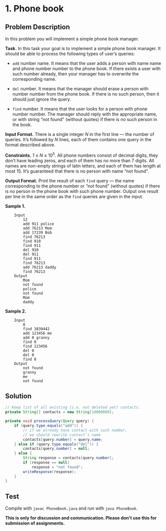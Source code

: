 # 1. Phone book

## Problem Description

In this problem you will implement a simple phone book manager.

**Task.** In this task your goal is to implement a simple phone book manager. It should be able to process the following types of user’s queries:
- `add` number name. It means that the user adds a person with name name and phone number number to the phone book. If there exists a user with such number already, then your manager has to overwrite the corresponding name.

- `del` number. It means that the manager should erase a person with number number from the phone book. If there is no such person, then it should just ignore the query.

- `find` number. It means that the user looks for a person with phone number number. The manager should reply with the appropriate name, or with string “not found" (without quotes) if there is no such person in the book.

**Input Format.** There is a single integer _N_ in the first line — the number of queries. It’s followed by _N_ lines, each of them contains one query in the format described above.

**Constraints.**  1 ≤ _N_ ≤ 10<sup>5</sup>. All phone numbers consist of decimal digits, they don’t have leading zeros, and each of them has no more than 7 digits. All names are non-empty strings of latin letters, and each of them has length at most 15. It’s guaranteed that there is no person with name “not found".

**Output Format.** Print the result of each `find` query — the name corresponding to the phone number or “not found" (without quotes) if there is no person in the phone book with such phone number. Output one result per line in the same order as the `find` queries are given in the input.

**Sample 1.**

```
    Input
        12
        add 911 police
        add 76213 Mom
        add 17239 Bob
        find 76213
        find 910
        find 911
        del 910
        del 911
        find 911
        find 76213
        add 76213 daddy
        find 76213
    Output
        Mom
        not found
        police
        not found
        Mom
        daddy
```

**Sample 2.**

```
    Input
        8
        find 3839442
        add 123456 me
        add 0 granny
        find 0
        find 123456
        del 0
        del 0
        find 0
    Output
        not found
        granny
        me
        not found
```

## Solution

```java
// Keep list of all existing (i.e. not deleted yet) contacts.
private String[] contacts = new String[10000000];

private void processQuery(Query query) {
    if (query.type.equals("add")) {
        // if we already have contact with such number,
        // we should rewrite contact's name
        contacts[query.number] = query.name;
    } else if (query.type.equals("del")) {
        contacts[query.number] = null;
    } else {
        String response = contacts[query.number];
        if (response == null)
            response = "not found";
        writeResponse(response);
    }
}
```

## Test

Compile with `javac PhoneBook.java` and run with `java PhoneBook`.


**This is only for discussion and communication. Please don't use this for submission of assignments.**
